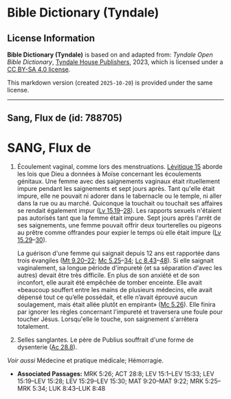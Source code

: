 # Bible Dictionary (Tyndale)

## License Information

**Bible Dictionary (Tyndale)** is based on and adapted from: _Tyndale Open Bible Dictionary_, [Tyndale House Publishers](https://tyndaleopenresources.com/), 2023, which is licensed under a [CC BY-SA 4.0 license](https://creativecommons.org/licenses/by-sa/4.0/legalcode.en).

This markdown version (created `2025-10-20`) is provided under the same license.



--------------------------------

## Sang, Flux de (id: 788705)

SANG, Flux de
=============

1. Écoulement vaginal, comme lors des menstruations. [Lévitique 15](https://ref.ly/Lev15:1-Lev15:33) aborde les lois que Dieu a données à Moïse concernant les écoulements génitaux. Une femme avec des saignements vaginaux était rituellement impure pendant les saignements et sept jours après. Tant qu'elle était impure, elle ne pouvait ni adorer dans le tabernacle ou le temple, ni aller dans la rue ou au marché. Quiconque la touchait ou touchait ses affaires se rendait également impur ([Lv 15\.19](https://ref.ly/Lev15:19-Lev15:28)–[28](https://ref.ly/Lev15:19-Lev15:28)). Les rapports sexuels n'étaient pas autorisés tant que la femme était impure. Sept jours après l'arrêt de ses saignements, une femme pouvait offrir deux tourterelles ou pigeons au prêtre comme offrandes pour expier le temps où elle était impure ([Lv 15\.29](https://ref.ly/Lev15:29-Lev15:30)–[30](https://ref.ly/Lev15:29-Lev15:30)).

    La guérison d'une femme qui saignait depuis 12 ans est rapportée dans trois évangiles ([Mt 9\.20–22](https://ref.ly/Matt9:20-Matt9:22); [Mc 5\.25](https://ref.ly/Mark5:25-Mark5:34)–[34](https://ref.ly/Mark5:25-Mark5:34); [Lc 8\.43](https://ref.ly/Luke8:43-Luke8:48)–[48](https://ref.ly/Luke8:43-Luke8:48)). Si elle saignait vaginalement, sa longue période d'impureté (et sa séparation d'avec les autres) devait être très difficile. En plus de son anxiété et de son inconfort, elle aurait été empêchée de tomber enceinte. Elle avait «beaucoup souffert entre les mains de plusieurs médecins, elle avait dépensé tout ce qu’elle possédait, et elle n’avait éprouvé aucun soulagement, mais était allée plutôt en empirant» ([Mc 5\.26](https://ref.ly/Mark5:26)). Elle finira par ignorer les règles concernant l'impureté et traversera une foule pour toucher Jésus. Lorsqu'elle le touche, son saignement s'arrêtera totalement.

2. Selles sanglantes. Le père de Publius souffrait d'une forme de dysenterie ([Ac 28\.8](https://ref.ly/Acts28:8)).

*Voir aussi* Médecine et pratique médicale; Hémorragie.

* **Associated Passages:** MRK 5:26; ACT 28:8; LEV 15:1–LEV 15:33; LEV 15:19–LEV 15:28; LEV 15:29–LEV 15:30; MAT 9:20–MAT 9:22; MRK 5:25–MRK 5:34; LUK 8:43–LUK 8:48

